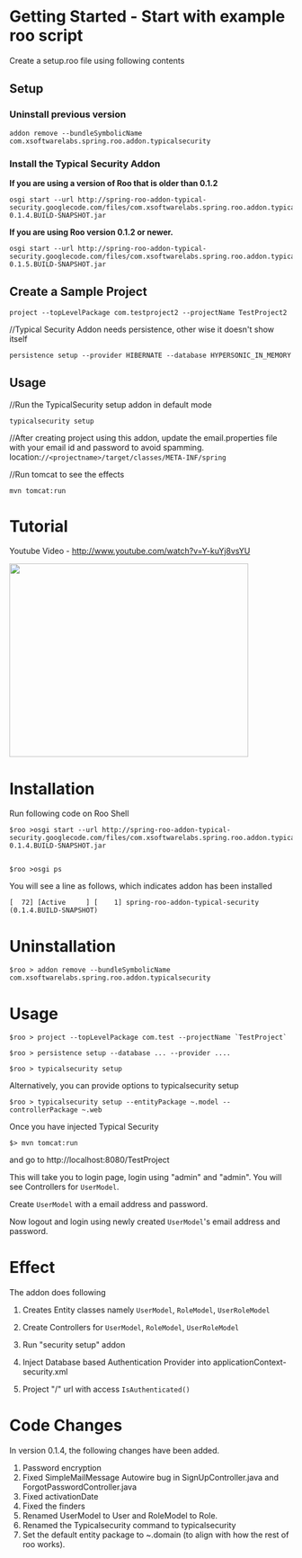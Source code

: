 # Getting Started - Start with example roo script #
Create a setup.roo file using following contents
## Setup ##
### Uninstall previous version ###
```
addon remove --bundleSymbolicName com.xsoftwarelabs.spring.roo.addon.typicalsecurity
```
### Install the Typical Security Addon ###
**If you are using a version of Roo that is older than 0.1.2**
```
osgi start --url http://spring-roo-addon-typical-security.googlecode.com/files/com.xsoftwarelabs.spring.roo.addon.typicalsecurity-0.1.4.BUILD-SNAPSHOT.jar
```
**If you are using Roo version 0.1.2 or newer.**
```
osgi start --url http://spring-roo-addon-typical-security.googlecode.com/files/com.xsoftwarelabs.spring.roo.addon.typicalsecurity-0.1.5.BUILD-SNAPSHOT.jar
```

## Create a Sample Project ##
```
project --topLevelPackage com.testproject2 --projectName TestProject2
```
//Typical Security Addon needs persistence, other wise it doesn't show itself
```
persistence setup --provider HIBERNATE --database HYPERSONIC_IN_MEMORY
```
## Usage ##
//Run the TypicalSecurity setup addon in default mode
```
typicalsecurity setup
```


//After creating project using this addon, update the email.properties file with your email id and password to avoid spamming. location:`//<projectname>/target/classes/META-INF/spring`

//Run tomcat to see the effects
```
mvn tomcat:run
```

# Tutorial #

Youtube Video - http://www.youtube.com/watch?v=Y-kuYj8vsYU

<a href='http://www.youtube.com/watch?feature=player_embedded&v=Y-kuYj8vsYU' target='_blank'><img src='http://img.youtube.com/vi/Y-kuYj8vsYU/0.jpg' width='425' height=344 /></a>


# Installation #

Run following code on Roo Shell
```
$roo >osgi start --url http://spring-roo-addon-typical-security.googlecode.com/files/com.xsoftwarelabs.spring.roo.addon.typicalsecurity-0.1.4.BUILD-SNAPSHOT.jar


$roo >osgi ps
```
You will see a line as follows, which indicates addon has been installed

`[  72] [Active     ] [    1] spring-roo-addon-typical-security (0.1.4.BUILD-SNAPSHOT)`

# Uninstallation #
```
$roo > addon remove --bundleSymbolicName com.xsoftwarelabs.spring.roo.addon.typicalsecurity
```
# Usage #
```
$roo > project --topLevelPackage com.test --projectName `TestProject`

$roo > persistence setup --database ... --provider ....

$roo > typicalsecurity setup
```

Alternatively, you can provide options to typicalsecurity setup
```
$roo > typicalsecurity setup --entityPackage ~.model --controllerPackage ~.web
```
Once you have injected Typical Security
```
$> mvn tomcat:run
```
and go to http://localhost:8080/TestProject

This will take you to login page, login using "admin" and "admin". You will see Controllers for `UserModel`.

Create `UserModel` with a email address and password.

Now logout and login using newly created `UserModel`'s email address and password.


# Effect #

The addon does following

1. Creates Entity classes namely `UserModel`, `RoleModel`, `UserRoleModel`

2. Create Controllers for `UserModel`, `RoleModel`, `UserRoleModel`

3. Run "security setup" addon

4. Inject Database based Authentication Provider into applicationContext-security.xml

5. Project "/" url with access `IsAuthenticated()`


# Code Changes #

In version 0.1.4, the following changes have been added.
  1. Password encryption
  1. Fixed SimpleMailMessage Autowire bug in SignUpController.java and ForgotPasswordController.java
  1. Fixed activationDate
  1. Fixed the finders
  1. Renamed UserModel to User and RoleModel to Role.
  1. Renamed the Typicalsecurity command to typicalsecurity
  1. Set the default entity package to ~.domain (to align with how the rest of roo works).